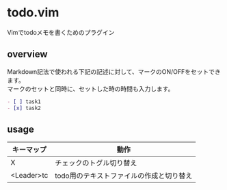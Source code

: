 todo.vim
================================================================================
Vimでtodoメモを書くためのプラグイン

overview
--------------------------------------------------------------------------------
Markdown記法で使われる下記の記述に対して、マークのON/OFFをセットできます。  
マークのセットと同時に、セットした時の時間も入力します。

```markdown
- [ ] task1
- [x] task2
```

usage
--------------------------------------------------------------------------------
|キーマップ|動作|
|---|---|
|X|チェックのトグル切り替え|
|&lt;Leader&gt;tc|todo用のテキストファイルの作成と切り替え|


